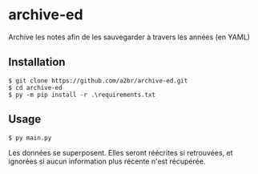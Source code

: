 # archive-ed
Archive les notes afin de les sauvegarder à travers les années (en YAML)

## Installation
```console
$ git clone https://github.com/a2br/archive-ed.git
$ cd archive-ed
$ py -m pip install -r .\requirements.txt
```
## Usage
```console
$ py main.py
```
Les données se superposent. Elles seront réécrites si retrouvées, et ignorées si aucun information plus récente n'est récupérée.
